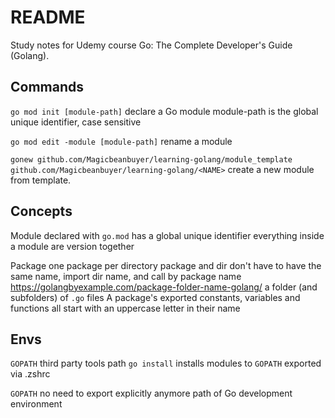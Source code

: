 # README

Study notes for Udemy course Go: The Complete Developer's Guide (Golang).

## Commands
`go mod init [module-path]`
declare a Go module
module-path is the global unique identifier, case sensitive

`go mod edit -module [module-path]`
rename a module

`gonew github.com/Magicbeanbuyer/learning-golang/module_template github.com/Magicbeanbuyer/learning-golang/<NAME>`
create a new module from template.

## Concepts

Module
declared with `go.mod`
has a global unique identifier
everything inside a module are version together

Package
one package per directory
package and dir don't have to have the same name, import dir name, and call by package name https://golangbyexample.com/package-folder-name-golang/
a folder (and subfolders) of `.go` files
A package's exported constants, variables and functions all start with an uppercase letter in their name

## Envs
`GOPATH`
third party tools path
`go install` installs modules to `GOPATH`
exported via .zshrc

`GOPATH`
no need to export explicitly anymore
path of Go development environment